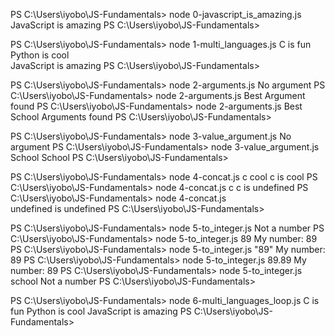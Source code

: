 PS C:\Users\iyobo\JS-Fundamentals> node 0-javascript_is_amazing.js 
JavaScript is amazing
PS C:\Users\iyobo\JS-Fundamentals> 

PS C:\Users\iyobo\JS-Fundamentals> node 1-multi_languages.js
C is fun
Python is cool       
JavaScript is amazing
PS C:\Users\iyobo\JS-Fundamentals> 

PS C:\Users\iyobo\JS-Fundamentals> node 2-arguments.js
No argument
PS C:\Users\iyobo\JS-Fundamentals> node 2-arguments.js Best
Argument found
PS C:\Users\iyobo\JS-Fundamentals> node 2-arguments.js Best School 
Arguments found
PS C:\Users\iyobo\JS-Fundamentals> 

PS C:\Users\iyobo\JS-Fundamentals> node 3-value_argument.js 
No argument
PS C:\Users\iyobo\JS-Fundamentals> node 3-value_argument.js  School
School
PS C:\Users\iyobo\JS-Fundamentals> 

PS C:\Users\iyobo\JS-Fundamentals> node 4-concat.js c cool
c is cool
PS C:\Users\iyobo\JS-Fundamentals> node 4-concat.js c
c is undefined
PS C:\Users\iyobo\JS-Fundamentals> node 4-concat.js  
undefined is undefined
PS C:\Users\iyobo\JS-Fundamentals> 

PS C:\Users\iyobo\JS-Fundamentals> node 5-to_integer.js 
Not a number
PS C:\Users\iyobo\JS-Fundamentals> node 5-to_integer.js 89
My number: 89
PS C:\Users\iyobo\JS-Fundamentals> node 5-to_integer.js "89"
My number: 89
PS C:\Users\iyobo\JS-Fundamentals> node 5-to_integer.js 89.89
My number: 89
PS C:\Users\iyobo\JS-Fundamentals> node 5-to_integer.js school
Not a number
PS C:\Users\iyobo\JS-Fundamentals>

PS C:\Users\iyobo\JS-Fundamentals> node 6-multi_languages_loop.js 
C is fun
Python is cool
JavaScript is amazing
PS C:\Users\iyobo\JS-Fundamentals> 
